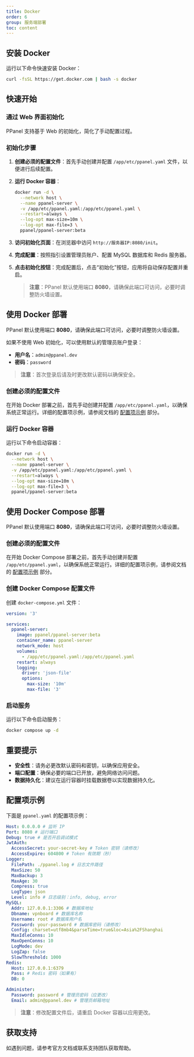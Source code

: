 ```yaml
---
title: Docker
order: 6
group: 服务端部署
toc: content
---
```



## 安装 Docker

运行以下命令快速安装 Docker：

```sh
curl -fsSL https://get.docker.com | bash -s docker
```

## 快速开始

### 通过 Web 界面初始化

PPanel 支持基于 Web 的初始化，简化了手动配置过程。

### 初始化步骤

1. **创建必须的配置文件**：首先手动创建并配置 `/app/etc/ppanel.yaml` 文件，以便进行后续配置。

2. **运行 Docker 容器**：

   ```sh
   docker run -d \
     --network host \
     --name ppanel-server \
     -v /app/etc/ppanel.yaml:/app/etc/ppanel.yaml \
     --restart=always \
     --log-opt max-size=10m \
     --log-opt max-file=3 \
     ppanel/ppanel-server:beta
   ```

3. **访问初始化页面**：在浏览器中访问 `http://服务器IP:8080/init`。

4. **完成配置**：按照指引设置管理员账户、配置 MySQL 数据库和 Redis 服务器。

5. **点击初始化按钮**：完成配置后，点击“初始化”按钮，应用将自动保存配置并重启。

   > **注意**：PPanel 默认使用端口 **8080**，请确保此端口可访问，必要时调整防火墙设置。

## 使用 Docker 部署

PPanel 默认使用端口 **8080**，请确保此端口可访问，必要时调整防火墙设置。

如果不使用 Web 初始化，可以使用默认的管理员账户登录：

- **用户名**：`admin@ppanel.dev`
- **密码**：`password`

> **注意**：首次登录后请及时更改默认密码以确保安全。

### 创建必须的配置文件

在开始 Docker 部署之前，首先手动创建并配置 `/app/etc/ppanel.yaml`，以确保系统正常运行。详细的配置项示例，请参阅文档的 [配置项示例](#配置项示例) 部分。

### 运行 Docker 容器

运行以下命令启动容器：

```sh
docker run -d \
  --network host \
  --name ppanel-server \
  -v /app/etc/ppanel.yaml:/app/etc/ppanel.yaml \
  --restart=always \
  --log-opt max-size=10m \
  --log-opt max-file=3 \
  ppanel/ppanel-server:beta
```

## 使用 Docker Compose 部署

PPanel 默认使用端口 **8080**，请确保此端口可访问，必要时调整防火墙设置。

### 创建必须的配置文件

在开始 Docker Compose 部署之前，首先手动创建并配置 `/app/etc/ppanel.yaml`，以确保系统正常运行。详细的配置项示例，请参阅文档的 [配置项示例](#配置项示例) 部分。

### 创建 Docker Compose 配置文件

创建 `docker-compose.yml` 文件：

```yaml
version: '3'

services:
  ppanel-server:
    image: ppanel/ppanel-server:beta
    container_name: ppanel-server
    network_mode: host
    volumes:
      - /app/etc/ppanel.yaml:/app/etc/ppanel.yaml
    restart: always
    logging:
      driver: 'json-file'
      options:
        max-size: '10m'
        max-file: '3'
```

### 启动服务

运行以下命令启动服务：

```sh
docker compose up -d
```

## 重要提示

- **安全性**：请务必更改默认密码和密钥，以确保应用安全。
- **端口配置**：确保必要的端口已开放，避免网络访问问题。
- **数据持久化**：建议在运行容器时挂载数据卷以实现数据持久化。

## 配置项示例

下面是 `ppanel.yaml` 的配置项示例：

```yaml
Host: 0.0.0.0 # 监听 IP
Port: 8080 # 运行端口
Debug: true # 是否开启调试模式
JwtAuth:
  AccessSecret: your-secret-key # Token 密钥（请修改）
  AccessExpire: 604800 # Token 有效期（秒）
Logger:
  FilePath: ./ppanel.log # 日志文件路径
  MaxSize: 50
  MaxBackup: 3
  MaxAge: 30
  Compress: true
  LogType: json
  Level: info # 日志级别：info, debug, error
MySQL:
  Addr: 127.0.0.1:3306 # 数据库地址
  Dbname: vpnboard # 数据库名称
  Username: root # 数据库用户名
  Password: your-password # 数据库密码（请修改）
  Config: charset=utf8mb4&parseTime=true&loc=Asia%2FShanghai
  MaxIdleConns: 10
  MaxOpenConns: 10
  LogMode: dev
  LogZap: false
  SlowThreshold: 1000
Redis:
  Host: 127.0.0.1:6379
  Pass: # Redis 密码（如果有）
  DB: 0

Administer:
  Password: password # 管理员密码（应更改）
  Email: admin@ppanel.dev # 管理员邮箱地址
```

> **注意**：修改配置文件后，请重启 Docker 容器以应用更改。

## 获取支持

如遇到问题，请参考官方文档或联系支持团队获取帮助。
